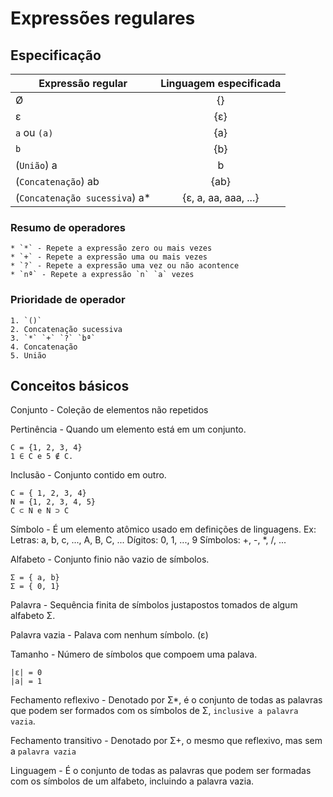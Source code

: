 # Expressões regulares

## Especificação

| Expressão regular | Linguagem especificada |
| ------------------|:----------------------:|
|  Ø                | {}                     |
|  ε                | {ε}      |
| `a` ou `(a)` | {a}      |
| `b` | {b}      |
| (`União`) a|b | {a,b}      |
| (`Concatenação`) ab | {ab}      |
| (`Concatenação sucessiva`) a* | {ε, a, aa, aaa, ...}      |


### Resumo de operadores
    * `*` - Repete a expressão zero ou mais vezes
    * `+` - Repete a expressão uma ou mais vezes
    * `?` - Repete a expressão uma vez ou não acontence
    * `nª` - Repete a expressão `n` `a` vezes


### Prioridade de operador
    1. `()`
    2. Concatenação sucessiva
    3. `*` `+` `?` `bª`
    4. Concatenação
    5. União


## Conceitos básicos

Conjunto - Coleção de elementos não repetidos

Pertinência - Quando um elemento está em um conjunto.

    C = {1, 2, 3, 4}
    1 ∈ C e 5 ∉ C.

Inclusão - Conjunto contido em outro.

    C = { 1, 2, 3, 4}
    N = {1, 2, 3, 4, 5}
    C ⊂ N e N ⊃ C

Símbolo - É um elemento atômico usado em definições de linguagens. Ex:
    Letras: a, b, c, ..., A, B, C, ...
    Dígitos: 0, 1, ..., 9
    Símbolos: +, -, *, /, ...


Alfabeto - Conjunto finio não vazio de símbolos.

    Σ = { a, b}
    Σ = { 0, 1}

Palavra - Sequência finita de símbolos justapostos tomados de algum alfabeto Σ.

Palavra vazia - Palava com nenhum símbolo. (ε)

Tamanho - Número de símbolos que compoem uma palava.

    |ε| = 0
    |a| = 1

Fechamento reflexivo - Denotado por Σ*, é o conjunto de todas as palavras que podem ser formados
com os símbolos de Σ, `inclusive a palavra vazia`.

Fechamento transitivo - Denotado por Σ+, o mesmo que reflexivo, mas sem a `palavra vazia`

Linguagem - É o conjunto de todas as palavras que podem ser formadas com os símbolos
de um alfabeto, incluindo a palavra vazia.
